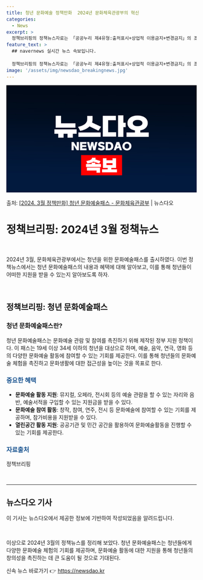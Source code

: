 ```yaml
---
title: 청년 문화예술 정책만화  2024년 문화체육관광부의 혁신
categories:
  - News
excerpt: >
  정책브리핑의 정책뉴스자료는 「공공누리 제4유형:출처표시+상업적 이용금지+변경금지」의 조건에 따라 자유롭게 이…
feature_text: >
  ## navernews 실시간 뉴스 속보입니다.

  정책브리핑의 정책뉴스자료는 「공공누리 제4유형:출처표시+상업적 이용금지+변경금지」의 조건에 따라 자유롭게 이…
image: '/assets/img/newsdao_breakingnews.jpg'
---
```


![뉴스다오 속보](/assets/img/newsdao_breakingnews.jpg)

<p>출처: <a href="https://newsdao.kr/3277" rel="dofollow">[2024. 3월 정책만화] 청년 문화예술패스 - 문화체육관광부</a> | 뉴스다오</p>

<h1>정책브리핑: 2024년 3월 정책뉴스</h1>
<p data-ke-size="size16">&nbsp;</p>
<p data-ke-size="size16">2024년 3월, 문화체육관광부에서는 청년을 위한 문화예술패스를 출시하였다. 이번 정책뉴스에서는 청년 문화예술패스의 내용과 혜택에 대해 알아보고, 이를 통해 청년들이 어떠한 지원을 받을 수 있는지 알아보도록 하자.</p>
<p data-ke-size="size16">&nbsp;</p>

<h2 data-ke-size="size26">정책브리핑: 청년 문화예술패스</h2>

<h3>청년 문화예술패스란?</h3>
<p data-ke-size="size16">청년 문화예술패스는 문화예술 관람 및 참여를 촉진하기 위해 제작된 정부 지원 정책이다. 이 패스는 19세 이상 34세 이하의 청년을 대상으로 하며, 예술, 음악, 연극, 영화 등의 다양한 문화예술 활동에 참여할 수 있는 기회를 제공한다. 이를 통해 청년들의 문화예술 체험을 촉진하고 문화생활에 대한 접근성을 높이는 것을 목표로 한다.</p>

<h3><span style="color: #1a5490;">중요한 혜택</span></h3>
<ul>
	<li><b>문화예술 활동 지원</b>: 뮤지컬, 오페라, 전시회 등의 예술 관람을 할 수 있는 자리와 음반, 예술서적을 구입할 수 있는 지원금을 받을 수 있다.</li>
	<li><b>문화예술 참여 활동</b>: 창작, 참여, 연주, 전시 등 문화예술에 참여할 수 있는 기회를 제공하며, 참가비용을 지원받을 수 있다.</li>
	<li><b>열린공간 활동 지원</b>: 공공기관 및 민간 공간을 활용하여 문화예술활동을 진행할 수 있는 기회를 제공한다.</li>
</ul>

<h3><span style="color: #1a5490;">자료출처</span></h3>
<p data-ke-size="size16">정책브리핑 </p>
<p data-ke-size="size16">&nbsp;</p>
<hr />
<h2 data-ke-size="size26">뉴스다오 기사</h2>
<p data-ke-size="size16">이 기사는 뉴스다오에서 제공한 정보에 기반하여 작성되었음을 알려드립니다.</p>
<p data-ke-size="size16">&nbsp;</p>
<p data-ke-size="size16">이상으로 2024년 3월의 정책뉴스를 정리해 보았다. 청년 문화예술패스는 청년들에게 다양한 문화예술 체험의 기회를 제공하며, 문화예술 활동에 대한 지원을 통해 청년들의 창의성을 촉진하는 데 큰 도움이 될 것으로 기대된다.</p> 

신속 뉴스 바로가기 👉 <a href="https://newsdao.kr" rel="dofollow">https://newsdao.kr</a>


